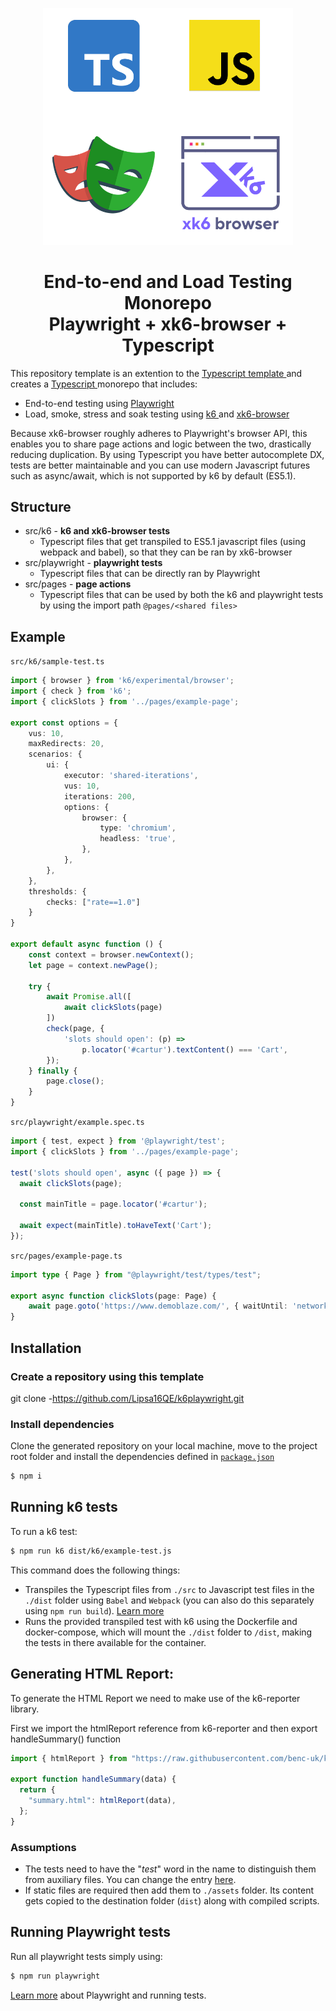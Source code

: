 <p align="center">
  <a href="https://k6.io/docs/javascript-api/xk6-browser/">
  <img src="docs/header.png" width="400"/>
  </a>
</p>
<h1 align="center">
End-to-end and Load Testing Monorepo
<br>
 Playwright + xk6-browser + Typescript
</h1>

This repository template is an extention to the <a href="https://github.com/grafana/k6-template-typescript"> Typescript template </a> and creates a <a href="https://www.typescriptlang.org/"> Typescript </a> monorepo that includes:

- End-to-end testing using <a href="https://playwright.dev/"> Playwright </a>
- Load, smoke, stress and soak testing using <a href="https://k6.io/docs/"> k6 </a> and <a href="https://k6.io/docs/javascript-api/xk6-browser/"> xk6-browser </a>

Because xk6-browser roughly adheres to Playwright's browser API, this enables you to share page actions and logic between the two, drastically reducing duplication. By using Typescript you have better autocomplete DX, tests are better maintainable and you can use modern Javascript futures such as async/await, which is not supported by k6 by default (ES5.1).

## Structure

- src/k6 - **k6 and xk6-browser tests**
  - Typescript files that get transpiled to ES5.1 javascript files (using webpack and babel), so that they can be ran by xk6-browser
- src/playwright - **playwright tests**
  - Typescript files that can be directly ran by Playwright
- src/pages - **page actions**
  - Typescript files that can be used by both the k6 and playwright tests by using the import path `@pages/<shared files>`

## Example

`src/k6/sample-test.ts`

```Typescript
import { browser } from 'k6/experimental/browser';
import { check } from 'k6';
import { clickSlots } from '../pages/example-page';

export const options = {
    vus: 10,
    maxRedirects: 20,
    scenarios: {
        ui: {
            executor: 'shared-iterations',
            vus: 10,
            iterations: 200,
            options: {
                browser: {
                    type: 'chromium',
                    headless: 'true',
                },
            },
        },
    },
    thresholds: {
        checks: ["rate==1.0"]
    }
}

export default async function () {
    const context = browser.newContext();
    let page = context.newPage();

    try {
        await Promise.all([
            await clickSlots(page)
        ])
        check(page, {
            'slots should open': (p) =>
                p.locator('#cartur').textContent() === 'Cart',
        });
    } finally {
        page.close();
    }
}
```

`src/playwright/example.spec.ts`

```Typescript
import { test, expect } from '@playwright/test';
import { clickSlots } from '../pages/example-page';

test('slots should open', async ({ page }) => {
  await clickSlots(page);

  const mainTitle = page.locator('#cartur');

  await expect(mainTitle).toHaveText('Cart');
});
```

`src/pages/example-page.ts`

```Typescript
import type { Page } from "@playwright/test/types/test";

export async function clickSlots(page: Page) {
    await page.goto('https://www.demoblaze.com/', { waitUntil: 'networkidle' })
}
```

## Installation

### Create a repository using this template

git clone -https://github.com/Lipsa16QE/k6playwright.git

### Install dependencies

Clone the generated repository on your local machine, move to the project root folder and install the dependencies defined in [`package.json`](./package.json)

```bash
$ npm i
```

## Running k6 tests

To run a k6 test:

```bash
$ npm run k6 dist/k6/example-test.js
```

This command does the following things:

- Transpiles the Typescript files from `./src` to Javascript test files in the `./dist` folder using `Babel` and `Webpack` (you can also do this separately using `npm run build`). [Learn more](https://k6.io/docs/using-k6/modules#bundling-node-modules)
- Runs the provided transpiled test with k6 using the Dockerfile and docker-compose, which will mount the `./dist` folder to `/dist`, making the tests in there available for the container.
## Generating HTML Report:
To generate the HTML Report we need to make use of the k6-reporter library.

First we import the htmlReport reference from k6-reporter and then export handleSummary() function

```javascript
import { htmlReport } from "https://raw.githubusercontent.com/benc-uk/k6-reporter/main/dist/bundle.js";

export function handleSummary(data) {
  return {
    "summary.html": htmlReport(data),
  };
}
```

### Assumptions

- The tests need to have the "_test_" word in the name to distinguish them from auxiliary files. You can change the entry [here](./webpack.config.js#L8).
- If static files are required then add them to `./assets` folder. Its content gets copied to the destination folder (`dist`) along with compiled scripts.

## Running Playwright tests

Run all playwright tests simply using:

```bash
$ npm run playwright
```

[Learn more](https://playwright.dev/docs/intro) about Playwright and running tests.
